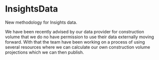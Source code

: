 # InsightsData
New methodology for Insights data.

We have been recently advised by our data provider for construction volume that we do no have permission to use their data externally moving forward. With that the team have been working on a process of using several resources where we can calculate our own construction volume projections which we can then publish.
